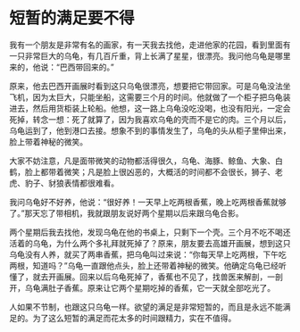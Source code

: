 # 短暂的满足要不得

我有一个朋友是非常有名的画家，有一天我去找他，走进他家的花园，看到里面有一只非常巨大的乌龟，有几百斤重，背上长满了星星，很漂亮。我问他乌龟是哪里来的，他说：“巴西带回来的。” 

原来，他去巴西开画展时看到这只乌龟很漂亮，想要把它带回家。可是乌龟没法坐飞机，因为太巨大，只能坐船，这需要三个月的时间。他就做了一个柜子把乌龟装进去，然后用货柜装上轮船。他想，这一路上乌龟没吃没喝，也没有阳光，一定会死掉，转念一想：死了就算了，因为我喜欢乌龟的壳而不是它的肉。三个月以后，乌龟运到了，他到港口去接。想象不到的事情发生了，乌龟的头从柜子里伸出来，脸上带着神秘的微笑。 

大家不妨注意，凡是面带微笑的动物都活得很久，乌龟、海豚、鲸鱼、大象、白鹤，脸上都带着微笑；凡是脸上很凶恶的，大概活的时间都不会很长，狮子、老虎、豹子、豺狼表情都很难看。 

我问乌龟好不好养，他说：“很好养！一天早上吃两根香蕉，晚上吃两根香蕉就够了。”那天忘了带相机，我就跟朋友说好两个星期以后来跟乌龟合影。 

两个星期后我去找他，发现乌龟在他的书桌上，只剩下一个壳。三个月不吃不喝还活着的乌龟，为什么两个多礼拜就死掉了？原来，朋友要去高雄开画展，想到这只乌龟没有人养，就买了两串香蕉，把乌龟叫过来说：“你每天早上吃两根，下午吃两根，知道吗？”乌龟一直跟他点头，脸上还带着神秘的微笑。他确定乌龟已经听懂了，就去开画展。回来以后乌龟死掉了，香蕉也不见了，找兽医来解剖，一剖开，乌龟满肚子香蕉。原来让它两个星期吃掉的香蕉，它一天就全部吃光了。 

人如果不节制，也跟这只乌龟一样。欲望的满足是非常短暂的，而且是永远不能满足的。为了这么短暂的满足而花太多的时间跟精力，实在不值得。
